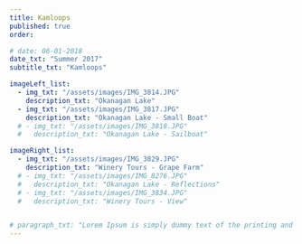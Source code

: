 ```yaml
---
title: Kamloops
published: true
order: 

# date: 06-01-2018
date_txt: "Summer 2017"
subtitle_txt: "Kamloops"

imageLeft_list:
  - img_txt: "/assets/images/IMG_3814.JPG"
    description_txt: "Okanagan Lake"
  - img_txt: "/assets/images/IMG_3817.JPG"
    description_txt: "Okanagan Lake - Small Boat"
  # - img_txt: "/assets/images/IMG_3818.JPG"
  #   description_txt: "Okanagan Lake - Sailboat"

imageRight_list:
  - img_txt: "/assets/images/IMG_3829.JPG"
    description_txt: "Winery Tours - Grape Farm"
  # - img_txt: "/assets/images/IMG_8276.JPG"
  #   description_txt: "Okanagan Lake - Reflections"
  # - img_txt: "/assets/images/IMG_3834.JPG"
  #   description_txt: "Winery Tours - View"


# paragraph_txt: "Lorem Ipsum is simply dummy text of the printing and typesetting industry. Lorem Ipsum has been the industry's standard dummy text ever since the 1500s, when an unknown printer took a galley of type and scrambled it to make a type specimen book. It has survived not only five centuries, but also the leap into electronic typesetting, remaining essentially unchanged. It was popularised in the 1960s with the release of Letraset sheets containing Lorem Ipsum passages, and more recently with desktop publishing software like Aldus PageMaker including versions of Lorem Ipsum."
---
```




